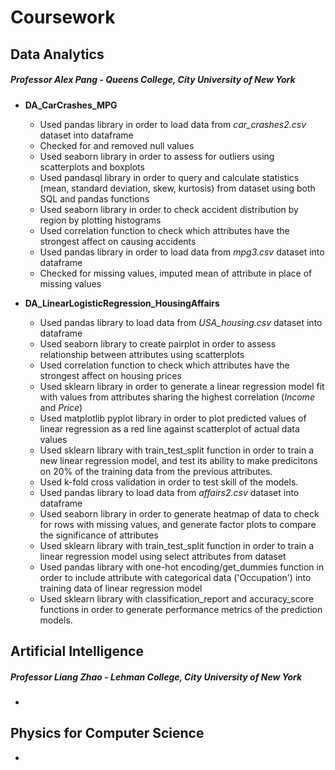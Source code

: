 # Coursework

## Data Analytics 
##### Professor Alex Pang - Queens College, City University of New York
- **DA_CarCrashes_MPG**
  - Used pandas library in order to load data from *car_crashes2.csv* dataset into dataframe
  - Checked for and removed null values
  - Used seaborn library in order to assess for outliers using scatterplots and boxplots
  - Used pandasql library in order to query and calculate statistics (mean, standard deviation, skew, kurtosis) from dataset using both SQL and pandas functions
  - Used seaborn library in order to check accident distribution by region by plotting histograms
  - Used correlation function to check which attributes have the strongest affect on causing accidents
  - Used pandas library in order to load data from *mpg3.csv* dataset into dataframe
  - Checked for missing values, imputed mean of attribute in place of missing values
  
- **DA_LinearLogisticRegression_HousingAffairs**
  - Used pandas library to load data from *USA_housing.csv* dataset into dataframe
  - Used seaborn library to create pairplot in order to assess relationship between attributes using scatterplots
  - Used correlation function to check which attributes have the strongest affect on housing prices
  - Used sklearn library in order to generate a linear regression model fit with values from attributes sharing the highest correlation (*Income* and *Price*)
  - Used matplotlib pyplot library in order to plot predicted values of linear regression as a red line against scatterplot of actual data values
  - Used sklearn library with train_test_split function in order to train a new linear regression model, and test its ability to make predicitons on 20% of the training data from the previous attributes.
  - Used k-fold cross validation in order to test skill of the models. 
  - Used pandas library to load data from *affairs2.csv* dataset into dataframe
  - Used seaborn library in order to generate heatmap of data to check for rows with missing values, and generate factor plots to compare the significance of attributes
  - Used sklearn library with train_test_split function in order to train a linear regression model using select attributes from dataset
  - Used pandas library with one-hot encoding/get_dummies function in order to include attribute with categorical data ('Occupation') into training data of linear regression model
  - Used sklearn library with classification_report and accuracy_score functions in order to generate performance metrics of the prediction models.
  
## Artificial Intelligence
##### Professor Liang Zhao - Lehman College, City University of New York
-
## Physics for Computer Science
-
